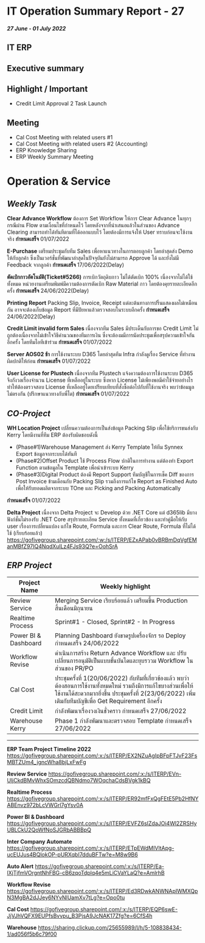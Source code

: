 # IT Operation Summary Report - 27 
##### 27 June - 01 July 2022
## **IT ERP**
## Executive summary
  
## Highlight / Important
- Credit Limit Approval 2 Task Launch
## Meeting 
- Cal Cost Meeting with related users #1
- Cal Cost Meeting with related users #2 (Accounting) 
- ERP Knowledge Sharing
- ERP Weekly Summary Meeting

# Operation & Service #

## *Weekly Task*

**Clear Advance Workflow**	ต้องการ Set Workflow ให้การ Clear Advance ในทุกๆกรณีผ่าน Flow ตามเงื่อนไขที่กำหนดไว้ โดยหลังจากที่นำเสนอแล้วในส่วนของ Advance Clearing สามารถทำได้ทันทีตามที่ได้ออกแบบไว้
โดยต้องมีการแจ้งให้ User ทราบก่อนจะใช้งานจริง	**กำหนดเสร็จ** 01/07/2022

**E-Purchase**	เตรียมประชุมกับทีม Sales เพื่อหาแนวทางในการตอบลูกค้า โดยล่าสุดส่ง Demo ให้กับลูกค้า ซึ่งเป็นเวอร์ชั่นที่พัฒนาล่าสุดในปัจจุบันยังไม่สามารถ Approve ได้ และยังไม่มี Feedback จากลูกค้า	**กำหนดเสร็จ** 17/06/2022(Delay)

**ตัดเบิกกาวอัตโนมัติ(Ticket#5266)** การเบิกวัตถุดิบกาว ไม่ได้ตัดเบิก 100% เนื่องจากไม่ได้ใช้ทั้งหมด หน่วยงานเตรียมพิมพ์มีความต้องการตัดเบิก Raw Material กาว โดยต้องคุยรายละเอียดอีกครั้ง **กำหนดเสร็จ** 24/06/2022(Delay)

**Printing Report** Packing Slip, Invoice, Receipt แต่ละต้นทางการปริ้นแสดงผลไม่เหมือนกัน อาจจะต้องเก็บข้อมูล Report ที่มีปัยหาแล้วตรวจสอบในระบบอีกครั้ง **กำหนดเสร็จ** 24/06/2022(Delay)

**Credit Limit invalid form Sales** เนื่องจากทีม Sales มีประเด็นกับการขอ Credit Limit ไม่ถูกต้องเนื่องจากไม่เข้าใจวิธีคำนวณของทีมการเงิน ซึ่งจะต้องมมีการนัดประชุมเพื่อสรุปความเข้าใจกันอีกครั้ง โดยทีมไอทีเข้าร่วม **กำหนดเสร็จ** 01/07/2022

**Server AOS02 ช้า** การใช้งานระบบ D365 โดยล่าสุดทีม Infra กำลังดูเรื่อง Service ที่ทำงานผิดปกติให้ก่อน **กำหนดเสร็จ** 01/07/2022

**User License for Plustech** เนื่องจากทีม Plustech แจ้งความต้องการใช้งานระบบ D365 จึงกังวลเรื่องจำนวน License ที่เหลืออยู่ในระบบ ซึ่งหาก License ไม่เพียงพอมีค่าใช้จ่ายอย่างไร ทำให้ต้องตรวจสอบ License ที่เหลืออยู่โดยเปรียบเทียบที่สั่งซื้อต่อไปกับที่ใช้งานจริง พบว่าข้อมมูลไม่ตรงกัน (ปรึกษาแนวทางกับพี่โต) **กำหนดเสร็จ** 01/07/2022

## *CO-Project*
**WH Location Project** เปลี่ยนความต้องการเป็นส่งข้อมูล Packing Slip เพื่อใช้ยริการขนส่งกับ Kerry โดยมีงานที่ทีม ERP ต้องรับผิดชอบดังนี้ 
- (Phase#1)Warehouse Management ส่ง Kerry Template ให้ทีม Synnex Export ข้อมูลจากระบบได้ทันที 
- (Phase#2)Offset Product ใช้ Process Flow ปกติในการทำงาน แต่ต้องทำ Export Function ตามข้อมูลใน Template เพื่อนำเข้าระบบ Kerry
- (Phase#3)Digital Product 
ต้องมี Report Support ทีมบัญชีในการเช็ค Diff ของการ Post Invoice ข้ามเดือนกับ Packing Slip รวมถึงการแก้ไข Report as Finished Auto เพื่อให้รับยอดผลิตจากระบบ TOne และ Picking and Packing Automatically 

**กำหนดเสร็จ** 01/07/2022

**Delta Project** เนื่องจาก Delta Project จะ Develop ด้วย .NET Core แต่ d365lib มีบางฟังก์ชั่นไม่รองรับ .NET Core  	สรุปรายละเอียด Service ทั้งหมดที่เกี่ยวข้อง และทำคู่มือให้กับ user เรื่องการเปลี่ยนแปลง แก้ไข Route, Formula และการ Clear Route, Formula ที่ไม่ได้ใช้ (เรียบร้อยแล้ว)
https://gofivegroup.sharepoint.com/:w:/s/ITERP/EZxAPab0vBRBmDqVgfEManMBfZ97IQ4NqdXulLz4FJs93Q?e=OohSrA

## *ERP Project*
Project Name|Weekly highlight|
|---|---|
Review Service|Merging Service เรียบร้อยแล้ว เตรียมขึ้น Production สิ้นเดือนมิถุนายน
Realtime Process|Sprint#1 - Closed, Sprint#2 - In Progress 
Power BI & Dashboard|Planning Dashboard ยังขาดรูปเครื่องจักร รอ Deploy กำหนดเสร็จ 24/06/2022
Workflow Revise| ดำเนินการสร้าง Return Advance Workflow และ ปรับเปลี่ยนการอนุมัติเป็นแบบขั้นบันไดและยุบรววม Workflow ในส่วนของ PR/PO
Cal Cost|ประชุมครั้งที่ 1(20/06/2022) กับทีมที่เกี่ยวข้องแล้ว พบว่าต้องสอนการใช้งานทั้งหมดใหม่ รวมถึงมีการแก้ไขบางส่วนเพื่อให้ใช้งานได้สะดวกมากยิ่งขึ้น ประชุมครั้งที่ 2(23/06/2022) เพิ่มเติมกับทีมบัญชีเพื่อ Get Requirement อีกครั้ง
Credit Limit|กำลังพัฒนาเรื่องวงเงินชั่วคราว กำหนดเสร็จ 27/06/2022
Warehouse Kerry| Phase 1 กำลังพัฒนาและตรวจสอบ Template กำหนดเสร็จ 27/06/2022
***

**ERP Team Project Timeline 2022** https://gofivegroup.sharepoint.com/:x:/s/ITERP/EX2NZuAgIpBFpFTJvF23FsMBTZUm4_jgncWha8bjLxFwFg

**Review Service** https://gofivegroup.sharepoint.com/:x:/s/ITERP/EVn-UljCkdBMvWhxSOmzcdQBNdmo7WOqchaCdsBVgk1kBQ

**Realtime Process** https://gofivegroup.sharepoint.com/:x:/s/ITERP/ER92mfFxQgFEtE5Pb2HfNYABEnvz972bLcVWGrl7gYsv0A

**Power BI & Dashboard** https://gofivegroup.sharepoint.com/:x:/s/ITERP/EVFZ6sIZdaJOi4Wl2ZRSHyUBLCkU2QoWfNoSJGRbABBBpQ

**Inter Company Automate** https://gofivegroup.sharepoint.com/:x:/s/ITERP/ETpEWdMIVltApg-ucEUJus4BQlokOP-pURXqbI7dduBFTw?e=M8w9B6

**Auto Alert** https://gofivegroup.sharepoint.com/:x:/s/ITERP/Ea-lXjTjfmVOrgntNhFBG-cB6zqoTdplq4e5mLiCVaYLaQ?e=AmlrhB

**Workflow Revise** https://gofivegroup.sharepoint.com/:x:/s/ITERP/Ed3RDwkANWNApIWMXQpN3MgBA2dJJey6NYvNlUamXv7tLg?e=Opo0tu

**Cal Cost** https://gofivegroup.sharepoint.com/:x:/s/ITERP/EQP6swE-JjVJhVQFX9EUPfsBvvpu_B3PjsA9JcNAK17Zfg?e=6CfS4h

**Warehouse** https://sharing.clickup.com/25655989/l/h/5-108838434-1/ad056f5b6c79f00


